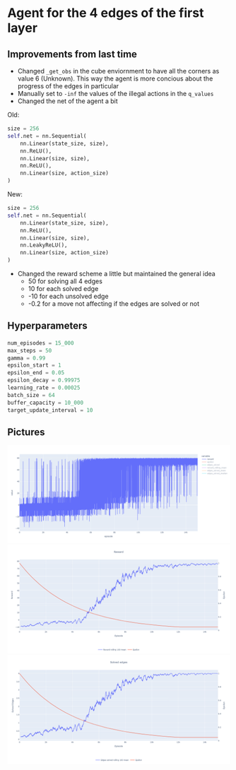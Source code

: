# Agent for the 4 edges of the first layer

## Improvements from last time

* Changed `_get_obs` in the cube enviornment to have all the corners as value 6 (Unknown). This way the agent is more concious about the progress of the edges in particular
* Manually set to `-inf` the values of the illegal actions in the `q_values`
* Changed the net of the agent a bit

Old:
```python
size = 256
self.net = nn.Sequential(
    nn.Linear(state_size, size),
    nn.ReLU(),
    nn.Linear(size, size),
    nn.ReLU(),
    nn.Linear(size, action_size)
)
```

New:

```python
size = 256
self.net = nn.Sequential(
    nn.Linear(state_size, size),
    nn.ReLU(),
    nn.Linear(size, size),
    nn.LeakyReLU(),
    nn.Linear(size, action_size)
)
```

* Changed the reward scheme a little but maintained the general idea
    * 50 for solving all 4 edges
    * 10 for each solved edge
    * -10 for each unsolved edge
    * -0.2 for a move not affecting if the edges are solved or not

## Hyperparameters

```python
num_episodes = 15_000
max_steps = 50
gamma = 0.99
epsilon_start = 1
epsilon_end = 0.05
epsilon_decay = 0.99975
learning_rate = 0.00025
batch_size = 64
buffer_capacity = 10_000
target_update_interval = 10
```

## Pictures

![reward](reward.png)
![rolling_reward](rolling_reward.png)
![rolling_edges_solved_count](rolling_edges_solved_count.png)
